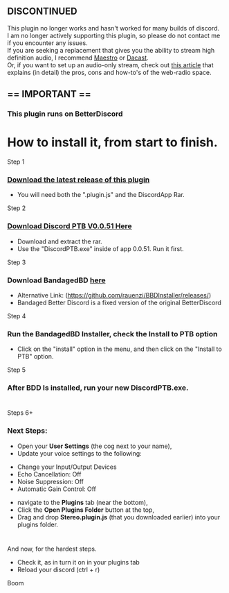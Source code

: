## DISCONTINUED
This plugin no longer works and hasn't worked for many builds of discord.  
I am no longer actively supporting this plugin, so please do not contact me if you encounter any issues.  
If you are seeking a replacement that gives you the ability to stream high definition audio, I recommend [Maestro](https://www.maestro.io) or [Dacast](https://www.dacast.com).  
Or, if you want to set up an audio-only stream, check out [this article](https://radio.co/blog/internet-radio-hosting) that explains (in detail) the pros, cons and how-to's of the web-radio space.

## == IMPORTANT ==

### This plugin runs on BetterDiscord 

# How to install it, from start to finish.

Step 1
### [Download the latest release of this plugin](https://github.com/ddjthings/Stereo-for-discord/releases)
* You will need both the ".plugin.js" and the DiscordApp Rar.
 
Step 2
### [Download Discord PTB V0.0.51 Here](https://mega.nz/file/nihl3Aib#OY41AzlVZz96s7EAAEkyI-1G5Ky-OYtkSI9RMVJKUNk)
* Download and extract the rar.
* Use the "DiscordPTB.exe" inside of app 0.0.51. Run it first.
 
Step 3
### Download BandagedBD [here](https://github.com/rauenzi/BBDInstaller/releases/)
* Alternative Link: (https://github.com/rauenzi/BBDInstaller/releases/)
* Bandaged Better Discord is a fixed version of the original BetterDiscord

Step 4
### Run the BandagedBD Installer, check the **Install to PTB** option
* Click on the "install" option in the menu, and then click on the "Install to PTB" option.

Step 5
### After BDD Is installed, run your new DiscordPTB.exe. 

#

Steps 6+
### Next Steps:
* Open your **User Settings** (the cog next to your name),
* Update your voice settings to the following:
- Change your Input/Output Devices
- Echo Cancellation: Off
- Noise Suppression: Off
- Automatic Gain Control: Off
* navigate to the **Plugins** tab (near the bottom), 
* Click the **Open Plugins Folder** button at the top, 
* Drag and drop **Stereo.plugin.js** (that you downloaded earlier) into your plugins folder. 

#

And now, for the hardest steps.
* Check it, as in turn it on in your plugins tab
* Reload your discord (ctrl + r)

Boom

